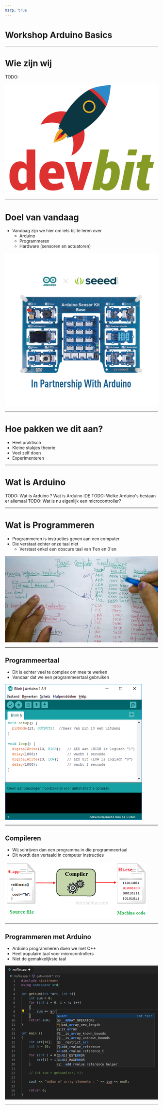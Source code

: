 ```yaml
---
marp: true
---
```


# Workshop Arduino Basics <!-- fit -->

---

# Wie zijn wij

TODO:

![bg fit right](./img/devbit_rocket.png)

---

# Doel van vandaag

- Vandaag zijn we hier om iets bij te leren over
  - Arduino
  - Programmeren
  - Hardware (sensoren en actuatoren)

![bg right fit](./img/seeed-arduino-sensor-kit-base.png)

---

# Hoe pakken we dit aan?

- Heel praktisch
- Kleine stukjes theorie
- Veel zelf doen
- Experimenteren

---

# Wat is Arduino

TODO: Wat is Arduino ? Wat is Arduino IDE
TODO: Welke Arduino's bestaan er allemaal
TODO: Wat is nu eigenlijk een microcontroller?

---

# Wat is Programmeren

- Programmeren is instructies geven aan een computer
- Die verstaat echter onze taal niet
  - Verstaat enkel een obscure taal van 1'en en 0'en

![bg right fit](./img/computer-instructions.jpg)

---

## Programmeertaal

- Dit is echter veel te complex om mee te werken
- Vandaar dat we een programmeertaal gebruiken

![bg left fit](./img/programming-language.png)

---

## Compileren

- Wij schrijven dan een programma in die programmeertaal
- Dit wordt dan vertaald in computer instructies

![bg right fit](./img/compiling.png)

---

## Programmeren met Arduino

- Arduino programmeren doen we met C++
- Heel populaire taal voor microcontrollers
- Niet de gemakkelijkste taal

![bg right fit](./img/cpp-programming.png)

---
